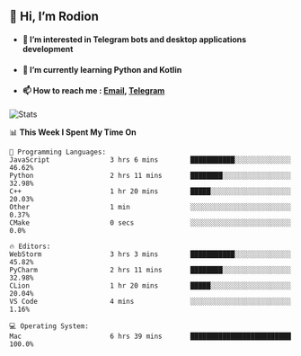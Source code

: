 ## 👋 Hi, I’m Rodion
- #### 👀 I’m interested in Telegram bots and desktop applications development
- #### 🌱 I’m currently learning Python and Kotlin
- #### 📫 How to reach me : [Email](mailto:me@lavn.ml), [Telegram](https://t.me/fast_geek)

![Stats](https://github-readme-stats.vercel.app/api?username=rodion-gudz&show_icons=true&theme=github_dark&hide_border=true&hide=issues&count_private=true&layout=compact)


<!--START_SECTION:waka-->
📊 **This Week I Spent My Time On** 

```text
💬 Programming Languages: 
JavaScript               3 hrs 6 mins        ███████████░░░░░░░░░░░░░░   46.62% 
Python                   2 hrs 11 mins       ████████░░░░░░░░░░░░░░░░░   32.98% 
C++                      1 hr 20 mins        █████░░░░░░░░░░░░░░░░░░░░   20.03% 
Other                    1 min               ░░░░░░░░░░░░░░░░░░░░░░░░░   0.37% 
CMake                    0 secs              ░░░░░░░░░░░░░░░░░░░░░░░░░   0.0%

🔥 Editors: 
WebStorm                 3 hrs 3 mins        ███████████░░░░░░░░░░░░░░   45.82% 
PyCharm                  2 hrs 11 mins       ████████░░░░░░░░░░░░░░░░░   32.98% 
CLion                    1 hr 20 mins        █████░░░░░░░░░░░░░░░░░░░░   20.04% 
VS Code                  4 mins              ░░░░░░░░░░░░░░░░░░░░░░░░░   1.16%

💻 Operating System: 
Mac                      6 hrs 39 mins       █████████████████████████   100.0%

```


<!--END_SECTION:waka-->
